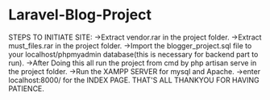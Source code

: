 # Laravel-Blog-Project
  
STEPS TO INITIATE SITE:
->Extract vendor.rar in the project folder.
->Extract must_files.rar in the project folder.
->Import the blogger_project.sql file to your localhost/phpmyadmin database(this is necessary for backend part to run).
->After Doing this all run the project from cmd by php artisan serve in the project folder.
->Run the XAMPP SERVER for mysql and Apache.
->enter localhost:8000/ for the INDEX PAGE.
THAT'S ALL THANKYOU FOR HAVING PATIENCE.
